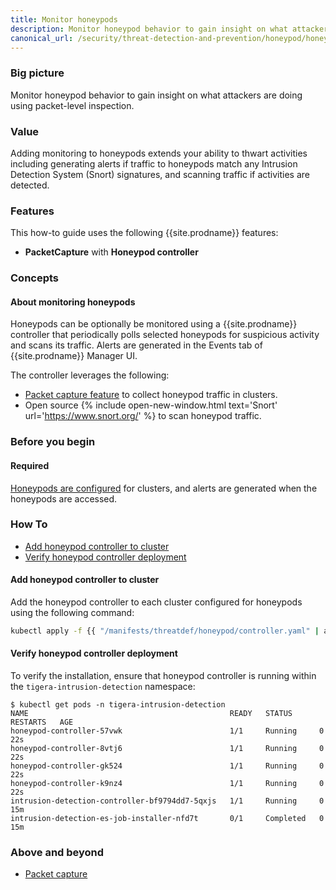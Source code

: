 ```yaml
---
title: Monitor honeypods
description: Monitor honeypod behavior to gain insight on what attackers are doing.
canonical_url: /security/threat-detection-and-prevention/honeypod/honeypod-controller
---
```


### Big picture

Monitor honeypod behavior to gain insight on what attackers are doing using packet-level inspection.

### Value

Adding monitoring to honeypods extends your ability to thwart activities including
generating alerts if traffic to honeypods match any Intrusion Detection System (Snort) signatures, and scanning traffic if activities are detected.

### Features

This how-to guide uses the following {{site.prodname}} features:

- **PacketCapture** with **Honeypod controller**

### Concepts

#### About monitoring honeypods

Honeypods can be optionally be monitored using a {{site.prodname}} controller that periodically polls selected honeypods for suspicious activity and scans its traffic. Alerts are generated in the Events tab of {{site.prodname}} Manager UI.

The controller leverages the following:

- [Packet capture feature]({{site.baseurl}}/security/threat-detection-and-prevention/packetcapture) to collect honeypod traffic in clusters.
- Open source {% include open-new-window.html text='Snort' url='https://www.snort.org/' %} to scan honeypod traffic.

### Before you begin

#### Required

[Honeypods are configured]({{site.baseurl}}/security/threat-detection-and-prevention/honeypod/honeypods) for clusters, and alerts are generated when the honeypods are accessed.

### How To

  - [Add honeypod controller to cluster](#add-honeypod-controller-to-cluster)
  - [Verify honeypod controller deployment](#verify-honeypod-controller-deployment)

#### Add honeypod controller to cluster

Add the honeypod controller to each cluster configured for honeypods using the following command:

```bash
kubectl apply -f {{ "/manifests/threatdef/honeypod/controller.yaml" | absolute_url }} 
```

#### Verify honeypod controller deployment

To verify the installation, ensure that honeypod controller is running within the `tigera-intrusion-detection` namespace:

```shell
$ kubectl get pods -n tigera-intrusion-detection
NAME                                             READY   STATUS      RESTARTS   AGE
honeypod-controller-57vwk                        1/1     Running     0          22s
honeypod-controller-8vtj6                        1/1     Running     0          22s
honeypod-controller-gk524                        1/1     Running     0          22s
honeypod-controller-k9nz4                        1/1     Running     0          22s
intrusion-detection-controller-bf9794dd7-5qxjs   1/1     Running     0          15m
intrusion-detection-es-job-installer-nfd7t       0/1     Completed   0          15m
```

### Above and beyond

- [Packet capture]({{site.baseurl}}/security/threat-detection-and-prevention/packetcapture)
